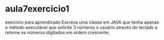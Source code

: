 # aula7exercicio1
exercício para aprendizado 
Escreva uma classe em JAVA que tenha apenas o método
executável que solicite 3 números o usuário através do
teclado e retorne os números digitados em ordem crescente;
